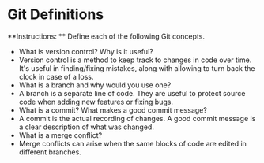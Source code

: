 # Git Definitions

**Instructions: ** Define each of the following Git concepts.

* What is version control?  Why is it useful?
* Version control is a method to keep track to changes in code over time. It's useful in finding/fixing mistakes, along with allowing to turn back the clock in case of a loss.
* What is a branch and why would you use one?
* A branch is a separate line of code. They are useful to protect source code when adding new features or fixing bugs.
* What is a commit? What makes a good commit message?
* A commit is the actual recording of changes. A good commit message is a clear description of what was changed.
* What is a merge conflict?
* Merge conflicts can arise when the same blocks of code are edited in different branches.